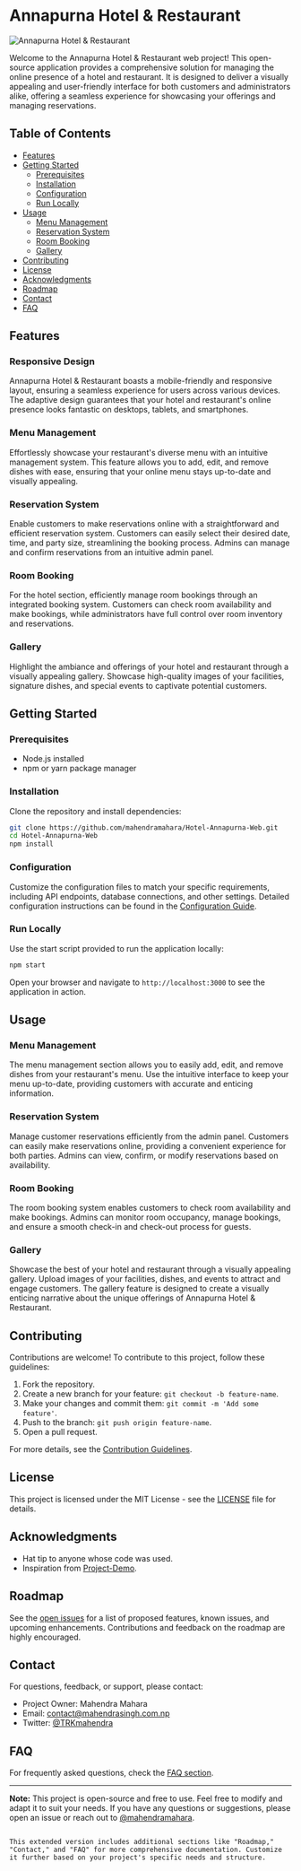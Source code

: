 # Annapurna Hotel & Restaurant

![Annapurna Hotel & Restaurant](Docs/main-project-img.png) 

Welcome to the Annapurna Hotel & Restaurant web project! This open-source application provides a comprehensive solution for managing the online presence of a hotel and restaurant. It is designed to deliver a visually appealing and user-friendly interface for both customers and administrators alike, offering a seamless experience for showcasing your offerings and managing reservations.

## Table of Contents

- [Features](#features)
- [Getting Started](#getting-started)
  - [Prerequisites](#prerequisites)
  - [Installation](#installation)
  - [Configuration](#configuration)
  - [Run Locally](#run-locally)
- [Usage](#usage)
  - [Menu Management](#menu-management)
  - [Reservation System](#reservation-system)
  - [Room Booking](#room-booking)
  - [Gallery](#gallery)
- [Contributing](#contributing)
- [License](#license)
- [Acknowledgments](#acknowledgments)
- [Roadmap](#roadmap)
- [Contact](#contact)
- [FAQ](#faq)

## Features

### Responsive Design

Annapurna Hotel & Restaurant boasts a mobile-friendly and responsive layout, ensuring a seamless experience for users across various devices. The adaptive design guarantees that your hotel and restaurant's online presence looks fantastic on desktops, tablets, and smartphones.

### Menu Management

Effortlessly showcase your restaurant's diverse menu with an intuitive management system. This feature allows you to add, edit, and remove dishes with ease, ensuring that your online menu stays up-to-date and visually appealing.

### Reservation System

Enable customers to make reservations online with a straightforward and efficient reservation system. Customers can easily select their desired date, time, and party size, streamlining the booking process. Admins can manage and confirm reservations from an intuitive admin panel.

### Room Booking

For the hotel section, efficiently manage room bookings through an integrated booking system. Customers can check room availability and make bookings, while administrators have full control over room inventory and reservations.

### Gallery

Highlight the ambiance and offerings of your hotel and restaurant through a visually appealing gallery. Showcase high-quality images of your facilities, signature dishes, and special events to captivate potential customers.

## Getting Started

### Prerequisites

- Node.js installed
- npm or yarn package manager

### Installation

Clone the repository and install dependencies:

```bash
git clone https://github.com/mahendramahara/Hotel-Annapurna-Web.git
cd Hotel-Annapurna-Web
npm install
```

### Configuration

Customize the configuration files to match your specific requirements, including API endpoints, database connections, and other settings. Detailed configuration instructions can be found in the [Configuration Guide](Docs/configuration-guide.md).

### Run Locally

Use the start script provided to run the application locally:

```bash
npm start
```

Open your browser and navigate to `http://localhost:3000` to see the application in action.

## Usage

### Menu Management

The menu management section allows you to easily add, edit, and remove dishes from your restaurant's menu. Use the intuitive interface to keep your menu up-to-date, providing customers with accurate and enticing information.

### Reservation System

Manage customer reservations efficiently from the admin panel. Customers can easily make reservations online, providing a convenient experience for both parties. Admins can view, confirm, or modify reservations based on availability.

### Room Booking

The room booking system enables customers to check room availability and make bookings. Admins can monitor room occupancy, manage bookings, and ensure a smooth check-in and check-out process for guests.

### Gallery

Showcase the best of your hotel and restaurant through a visually appealing gallery. Upload images of your facilities, dishes, and events to attract and engage customers. The gallery feature is designed to create a visually enticing narrative about the unique offerings of Annapurna Hotel & Restaurant.

## Contributing

Contributions are welcome! To contribute to this project, follow these guidelines:

1. Fork the repository.
2. Create a new branch for your feature: `git checkout -b feature-name`.
3. Make your changes and commit them: `git commit -m 'Add some feature'`.
4. Push to the branch: `git push origin feature-name`.
5. Open a pull request.

For more details, see the [Contribution Guidelines](CONTRIBUTING.md).

## License

This project is licensed under the MIT License - see the [LICENSE](LICENSE) file for details.

## Acknowledgments

- Hat tip to anyone whose code was used.
- Inspiration from [Project-Demo](Docs/Project-Demo.jpg).

## Roadmap

See the [open issues](https://github.com/mahendramahara/Hotel-Annapurna-Web/issues) for a list of proposed features, known issues, and upcoming enhancements. Contributions and feedback on the roadmap are highly encouraged.

## Contact

For questions, feedback, or support, please contact:

- Project Owner: Mahendra Mahara
- Email: contact@mahendrasingh.com.np
- Twitter: [@TRKmahendra](https://twitter.com/TRKmahendra)

## FAQ

For frequently asked questions, check the [FAQ section](Docs/FAQ.md).

---

**Note:** This project is open-source and free to use. Feel free to modify and adapt it to suit your needs. If you have any questions or suggestions, please open an issue or reach out to [@mahendramahara](https://github.com/mahendramahara).
```

This extended version includes additional sections like "Roadmap," "Contact," and "FAQ" for more comprehensive documentation. Customize it further based on your project's specific needs and structure.
